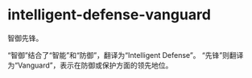# intelligent-defense-vanguard
智御先锋。

“智御”结合了“智能”和“防御”，翻译为“Intelligent Defense”。 “先锋”则翻译为“Vanguard”，表示在防御或保护方面的领先地位。
